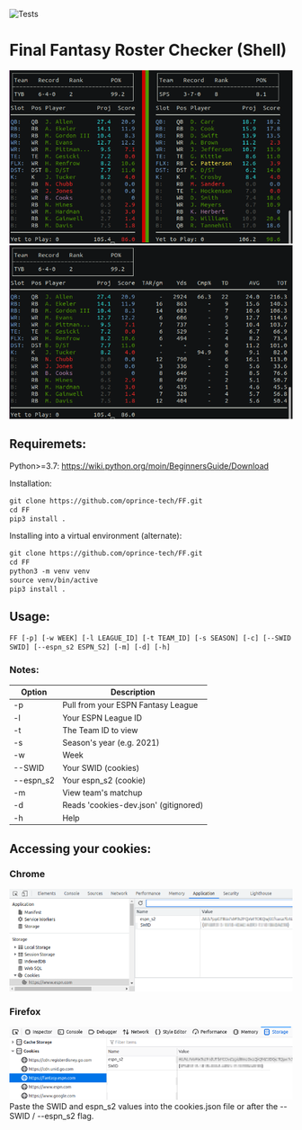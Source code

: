![Tests](https://github.com/oprince-tech/FF/actions/workflows/tests.yml/badge.svg)
# Final Fantasy Roster Checker (Shell)
![FF_matchup](FF_matchup.png)
![FF_stats](FF_stats.png)

## Requiremets:
Python>=3.7:
<https://wiki.python.org/moin/BeginnersGuide/Download>

Installation:
```
git clone https://github.com/oprince-tech/FF.git
cd FF
pip3 install .
```
Installing into a virtual environment (alternate):
```
git clone https://github.com/oprince-tech/FF.git
cd FF
python3 -m venv venv
source venv/bin/active
pip3 install .
```

## Usage:
```
FF [-p] [-w WEEK] [-l LEAGUE_ID] [-t TEAM_ID] [-s SEASON] [-c] [--SWID SWID] [--espn_s2 ESPN_S2] [-m] [-d] [-h]
```

### Notes:
|Option    |Description|
|----------|------------------------------|
|-p        |Pull from your ESPN Fantasy League|
|-l        |Your ESPN League ID|
|-t        |The Team ID to view|
|-s        |Season's year (e.g. 2021)|
|-w        |Week|
|--SWID    |Your SWID (cookies)|
|--espn_s2 |Your espn_s2 (cookie)|
|-m        |View team's matchup|
|-d        |Reads 'cookies-dev.json' (gitignored)|
|-h        |Help|

## Accessing your cookies:
### Chrome
![Chrome](Cookies_Chrome.png)
### Firefox
![Firefox](Cookies_Firefox.png)
Paste the SWID and espn_s2 values into the cookies.json file or after the --SWID / --espn_s2 flag.
